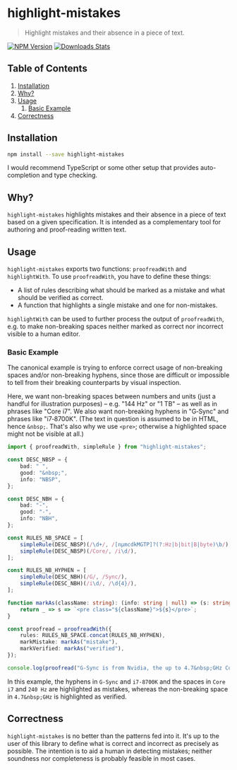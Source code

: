 # highlight-mistakes
> Highlight mistakes and their absence in a piece of text.

[![NPM Version][npm-image]][npm-url]
[![Downloads Stats][npm-downloads]][npm-url]


## Table of Contents

1. [Installation](#installation)
1. [Why?](#why)
1. [Usage](#usage)
    1. [Basic Example](#basic-example)
1. [Correctness](#correctness)

## Installation

```sh
npm install --save highlight-mistakes
```

I would recommend TypeScript or some other setup that provides auto-completion and type checking.


## Why?

`highlight-mistakes` highlights mistakes and their absence in a piece of text based on a given specification.
It is intended as a complementary tool for authoring and proof-reading written text.


## Usage

`highlight-mistakes` exports two functions: `proofreadWith` and `highlightWith`.
To use `proofreadWith`, you have to define these things:

  * A list of rules describing what should be marked as a mistake and what should be verified as correct.
  * A function that highlights a single mistake and one for non-mistakes.

`highlightWith` can be used to further process the output of `proofreadWith`, e.g. to make non-breaking spaces neither marked as correct nor incorrect visible to a human editor.


### Basic Example

The canonical example is trying to enforce correct usage of non-breaking spaces and/or non-breaking hyphens, since those are difficult or impossible to tell from their breaking counterparts by visual inspection.

Here, we want non-breaking spaces between numbers and units (just a handful for illustration purposes) – e.g. "144 Hz" or "1 TB" – as well as in phrases like "Core i7".
We also want non-breaking hyphens in "G‑Sync" and phrases like "i7‑8700K".
(The text in question is assumed to be in HTML, hence `&nbsp;`.
That's also why we use `<pre>`; otherwise a highlighted space might not be visible at all.)

```typescript
import { proofreadWith, simpleRule } from "highlight-mistakes";

const DESC_NBSP = {
    bad: " ",
    good: "&nbsp;",
    info: "NBSP",
};

const DESC_NBH = {
    bad: "-",
    good: "‑",
    info: "NBH",
};

const RULES_NB_SPACE = [
    simpleRule(DESC_NBSP)(/\d+/, /[nµmcdkMGTP]?(?:Hz|b|bit|B|byte)\b/),
    simpleRule(DESC_NBSP)(/Core/, /i\d/),
];

const RULES_NB_HYPHEN = [
    simpleRule(DESC_NBH)(/G/, /Sync/),
    simpleRule(DESC_NBH)(/i\d/, /\d{4}/),
];

function markAs(className: string): (info: string | null) => (s: string) => string {
    return _ => s => `<pre class="${className}">${s}</pre>`;
}

const proofread = proofreadWith({
    rules: RULES_NB_SPACE.concat(RULES_NB_HYPHEN),
    markMistake: markAs("mistake"),
    markVerified: markAs("verified"),
});

console.log(proofread("G-Sync is from Nvidia, the up to 4.7&nbsp;GHz Core i7-8700K is from Intel, and 240 Hz monitors are great for gaming."));
```

In this example, the hyphens in `G-Sync` and `i7-8700K` and the spaces in `Core i7` and `240 Hz` are highlighted as mistakes, whereas the non-breaking space in `4.7&nbsp;GHz` is highlighted as verified.


## Correctness

`highlight-mistakes` is no better than the patterns fed into it.
It's up to the user of this library to define what is correct and incorrect as precisely as possible.
The intention is to aid a human in detecting mistakes; neither soundness nor completeness is probably feasible in most cases.


[npm-image]: https://img.shields.io/npm/v/highlight-mistakes.svg
[npm-url]: https://npmjs.org/package/highlight-mistakes
[npm-downloads]: https://img.shields.io/npm/dm/highlight-mistakes.svg
